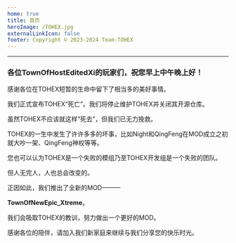 ```yaml
---
home: true
title: 首页
heroImage: /TOHEX.jpg
externalLinkIcon: false
footer: Copyright © 2023-2024 Team-TOHEX
---
```

<hr>

### 各位TownOfHostEditedXi的玩家们，祝您早上中午晚上好！
感谢各位在TOHEX短暂的生命中留下了相当多的美好事情。

我们正式宣布TOHEX“死亡”。我们将停止维护TOHEX并关闭其开源仓库。

虽然TOHEX不应该就这样“死去”，但我们已无力挽救。

TOHEX的一生中发生了许许多多的坏事，比如Night和QingFeng在MOD成立之初就大吵一架、QingFeng神权等等。

您也可以认为TOHEX是一个失败的模组乃至TOHEX开发组是一个失败的团队。

但人无完人，人也总会改变的。

正因如此，我们推出了全新的MOD———

**TownOfNewEpic_Xtreme**。

我们会吸取TOHEX的教训，努力做出一个更好的MOD。

感谢各位的陪伴，请加入我们新家庭来继续与我们分享您的快乐时光。
